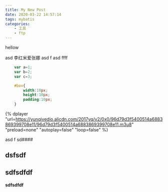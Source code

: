 ```yaml
---
title: My New Post
date: 2020-03-22 14:57:14
tags: mybatis
categories:
    - 工具
    - ftp
---
```


hellow

asd
李红米爱张娜
asd
f
asd
ffff


``` javascript
    var a=1;
    var b=2;
    var c=3;
```

``` css
    #box{
        width:10px;
        height:10px;
        padding:10px;
    }
```


<script src="https://cdn.jsdelivr.net/npm/hls.js@latest"></script>


{% dplayer "url=https://yunqivedio.alicdn.com/2017yq/v2/0x0/96d79d3f5400514a6883869399708e11/96d79d3f5400514a6883869399708e11.m3u8" "preload=none" "autoplay=false" "loop=false" %}

<!-- {% dplayer "url=http://192.168.1.2:8000/duixiang.m3u8" "autoplay=false" %} -->

asd
f
sd####
## dsfsdf
## sdfsdfdf
#### sdfsdfdf

